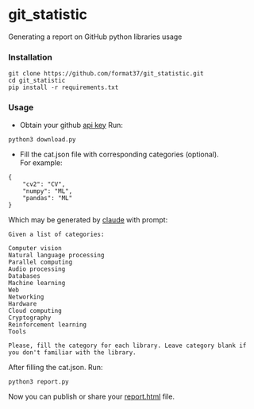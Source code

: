 # git_statistic
Generating a report on GitHub python libraries usage
### Installation
```
git clone https://github.com/format37/git_statistic.git
cd git_statistic
pip install -r requirements.txt
```
### Usage
* Obtain your github [api key](https://github.com/settings/tokens?type=beta)
Run:
```
python3 download.py
```
* Fill the cat.json file with corresponding categories (optional).  
For example:
```
{
    "cv2": "CV",
    "numpy": "ML",
    "pandas": "ML"
}
```
Which may be generated by [claude]() with prompt:
```
Given a list of categories:

Computer vision
Natural language processing
Parallel computing
Audio processing
Databases
Machine learning
Web
Networking
Hardware
Cloud computing
Cryptography
Reinforcement learning
Tools

Please, fill the category for each library. Leave category blank if you don't familiar with the library.
```
After filling the cat.json. Run:
```
python3 report.py
```
Now you can publish or share your [report.html](https://format37.github.io/git_statistic/report.html) file.